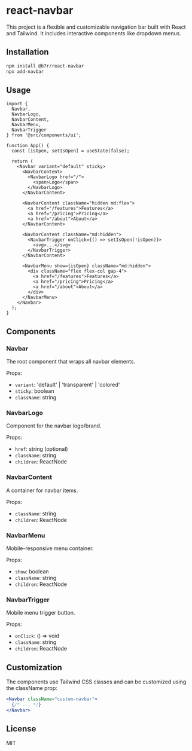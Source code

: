 # react-navbar
This project is a flexible and customizable navigation bar built with React and Tailwind. It includes interactive components like dropdown menus.

## Installation

```bash
npm install @b7r/react-navbar
npx add-navbar
```

## Usage

```tsx
import { 
  Navbar, 
  NavbarLogo, 
  NavbarContent, 
  NavbarMenu, 
  NavbarTrigger 
} from '@src/components/ui';

function App() {
  const [isOpen, setIsOpen] = useState(false);

  return (
    <Navbar variant="default" sticky>
      <NavbarContent>
        <NavbarLogo href="/">
          <span>Logo</span>
        </NavbarLogo>
      </NavbarContent>

      <NavbarContent className="hidden md:flex">
        <a href="/features">Features</a>
        <a href="/pricing">Pricing</a>
        <a href="/about">About</a>
      </NavbarContent>

      <NavbarContent className="md:hidden">
        <NavbarTrigger onClick={() => setIsOpen(!isOpen)}>
          <svg>...</svg>
        </NavbarTrigger>
      </NavbarContent>

      <NavbarMenu show={isOpen} className="md:hidden">
        <div className="flex flex-col gap-4">
          <a href="/features">Features</a>
          <a href="/pricing">Pricing</a>
          <a href="/about">About</a>
        </div>
      </NavbarMenu>
    </Navbar>
  );
}
```

## Components

### Navbar

The root component that wraps all navbar elements.

Props:
- `variant`: 'default' | 'transparent' | 'colored'
- `sticky`: boolean
- `className`: string

### NavbarLogo

Component for the navbar logo/brand.

Props:
- `href`: string (optional)
- `className`: string
- `children`: ReactNode

### NavbarContent

A container for navbar items.

Props:
- `className`: string
- `children`: ReactNode

### NavbarMenu

Mobile-responsive menu container.

Props:
- `show`: boolean
- `className`: string
- `children`: ReactNode

### NavbarTrigger

Mobile menu trigger button.

Props:
- `onClick`: () => void
- `className`: string
- `children`: ReactNode

## Customization

The components use Tailwind CSS classes and can be customized using the className prop:

```jsx
<Navbar className="custom-navbar">
  {/* ... */}
</Navbar>
```

## License

MIT
